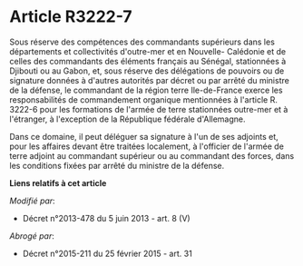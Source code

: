 # Article R3222-7

Sous réserve des compétences des commandants supérieurs dans les départements et collectivités d'outre-mer et en Nouvelle-
Calédonie et de celles des commandants des éléments français au Sénégal, stationnées à Djibouti ou au Gabon, et, sous réserve
des délégations de pouvoirs ou de signature données à d'autres autorités par décret ou par arrêté du ministre de la défense,
le commandant de la région terre Ile-de-France exerce les responsabilités de commandement organique mentionnées à l'article
R. 3222-6 pour les formations de l'armée de terre stationnées outre-mer et à l'étranger, à l'exception de la République
fédérale d'Allemagne. 

Dans ce domaine, il peut déléguer sa signature à l'un de ses adjoints et, pour les affaires devant être traitées localement,
à l'officier de l'armée de terre adjoint au commandant supérieur ou au commandant des forces, dans les conditions fixées par
arrêté du ministre de la défense.

**Liens relatifs à cet article**

_Modifié par_:

  - Décret n°2013-478 du 5 juin 2013 - art. 8 (V)

_Abrogé par_:

  - Décret n°2015-211 du 25 février 2015 - art. 31
